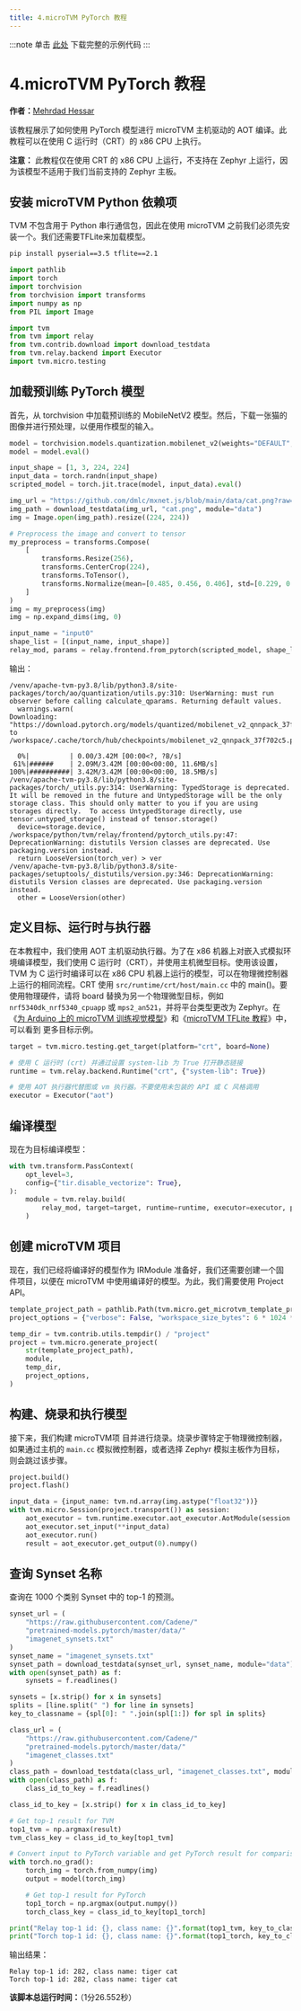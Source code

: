 ```yaml
---
title: 4.microTVM PyTorch 教程
---
```


:::note
单击 [此处](https://tvm.apache.org/docs/v0.13.0/how_to/work_with_microtvm/micro_pytorch.html#sphx-glr-download-how-to-work-with-microtvm-micro-pytorch-py) 下载完整的示例代码
:::

# 4.microTVM PyTorch 教程
**作者：**[Mehrdad Hessar](https://github.com/mehrdadh)

该教程展示了如何使用 PyTorch 模型进行 microTVM 主机驱动的 AOT 编译。此教程可以在使用 C 运行时（CRT）的 x86 CPU 上执行。

**注意：** 此教程仅在使用 CRT 的 x86 CPU 上运行，不支持在 Zephyr 上运行，因为该模型不适用于我们当前支持的 Zephyr 主板。

## 安装 microTVM Python 依赖项
TVM 不包含用于 Python 串行通信包，因此在使用 microTVM 之前我们必须先安装一个。我们还需要TFLite来加载模型。

```bash
pip install pyserial==3.5 tflite==2.1
```

```python
import pathlib
import torch
import torchvision
from torchvision import transforms
import numpy as np
from PIL import Image

import tvm
from tvm import relay
from tvm.contrib.download import download_testdata
from tvm.relay.backend import Executor
import tvm.micro.testing

```

## 加载预训练 PyTorch 模型
首先，从 torchvision 中加载预训练的 MobileNetV2 模型。然后，下载一张猫的图像并进行预处理，以便用作模型的输入。

```python
model = torchvision.models.quantization.mobilenet_v2(weights="DEFAULT", quantize=True)
model = model.eval()

input_shape = [1, 3, 224, 224]
input_data = torch.randn(input_shape)
scripted_model = torch.jit.trace(model, input_data).eval()

img_url = "https://github.com/dmlc/mxnet.js/blob/main/data/cat.png?raw=true"
img_path = download_testdata(img_url, "cat.png", module="data")
img = Image.open(img_path).resize((224, 224))

# Preprocess the image and convert to tensor
my_preprocess = transforms.Compose(
    [
        transforms.Resize(256),
        transforms.CenterCrop(224),
        transforms.ToTensor(),
        transforms.Normalize(mean=[0.485, 0.456, 0.406], std=[0.229, 0.224, 0.225]),
    ]
)
img = my_preprocess(img)
img = np.expand_dims(img, 0)

input_name = "input0"
shape_list = [(input_name, input_shape)]
relay_mod, params = relay.frontend.from_pytorch(scripted_model, shape_list)

```

输出：

```
/venv/apache-tvm-py3.8/lib/python3.8/site-packages/torch/ao/quantization/utils.py:310: UserWarning: must run observer before calling calculate_qparams. Returning default values.
  warnings.warn(
Downloading: "https://download.pytorch.org/models/quantized/mobilenet_v2_qnnpack_37f702c5.pth" to /workspace/.cache/torch/hub/checkpoints/mobilenet_v2_qnnpack_37f702c5.pth

  0%|          | 0.00/3.42M [00:00<?, ?B/s]
 61%|######    | 2.09M/3.42M [00:00<00:00, 11.6MB/s]
100%|##########| 3.42M/3.42M [00:00<00:00, 18.5MB/s]
/venv/apache-tvm-py3.8/lib/python3.8/site-packages/torch/_utils.py:314: UserWarning: TypedStorage is deprecated. It will be removed in the future and UntypedStorage will be the only storage class. This should only matter to you if you are using storages directly.  To access UntypedStorage directly, use tensor.untyped_storage() instead of tensor.storage()
  device=storage.device,
/workspace/python/tvm/relay/frontend/pytorch_utils.py:47: DeprecationWarning: distutils Version classes are deprecated. Use packaging.version instead.
  return LooseVersion(torch_ver) > ver
/venv/apache-tvm-py3.8/lib/python3.8/site-packages/setuptools/_distutils/version.py:346: DeprecationWarning: distutils Version classes are deprecated. Use packaging.version instead.
  other = LooseVersion(other)

```

## 定义目标、运行时与执行器
在本教程中，我们使用 AOT 主机驱动执行器。为了在 x86 机器上对嵌入式模拟环境编译模型，我们使用 C 运行时（CRT），并使用主机微型目标。使用该设置，TVM 为 C 运行时编译可以在 x86 CPU 机器上运行的模型，可以在物理微控制器上运行的相同流程。CRT 使用 `src/runtime/crt/host/main.cc` 中的 main()。要使用物理硬件，请将 board 替换为另一个物理微型目标，例如 `nrf5340dk_nrf5340_cpuapp` 或 `mps2_an521`，并将平台类型更改为 Zephyr。在《[为 Arduino 上的 microTVM 训练视觉模型](https://tvm.apache.org/docs/v0.13.0/how_to/work_with_microtvm/micro_train.html#tutorial-micro-train-arduino)》和《[microTVM TFLite 教程](https://tvm.apache.org/docs/v0.13.0/how_to/work_with_microtvm/micro_tflite.html#tutorial-micro-tflite)》中，可以看到 更多目标示例。

```python
target = tvm.micro.testing.get_target(platform="crt", board=None)

# 使用 C 运行时 (crt) 并通过设置 system-lib 为 True 打开静态链接
runtime = tvm.relay.backend.Runtime("crt", {"system-lib": True})

# 使用 AOT 执行器代替图或 vm 执行器。不要使用未包装的 API 或 C 风格调用
executor = Executor("aot")

```

## 编译模型
现在为目标编译模型：

```python
with tvm.transform.PassContext(
    opt_level=3,
    config={"tir.disable_vectorize": True},
):
    module = tvm.relay.build(
        relay_mod, target=target, runtime=runtime, executor=executor, params=params
    )

```

## 创建 microTVM 项目
现在，我们已经将编译好的模型作为 IRModule 准备好，我们还需要创建一个固件项目，以便在 microTVM 中使用编译好的模型。为此，我们需要使用 Project API。

```python
template_project_path = pathlib.Path(tvm.micro.get_microtvm_template_projects("crt"))
project_options = {"verbose": False, "workspace_size_bytes": 6 * 1024 * 1024}

temp_dir = tvm.contrib.utils.tempdir() / "project"
project = tvm.micro.generate_project(
    str(template_project_path),
    module,
    temp_dir,
    project_options,
)
```

## 构建、烧录和执行模型
接下来，我们构建 microTVM项 目并进行烧录。烧录步骤特定于物理微控制器，如果通过主机的  `main.cc` 模拟微控制器，或者选择 Zephyr 模拟主板作为目标，则会跳过该步骤。

```python
project.build()
project.flash()

input_data = {input_name: tvm.nd.array(img.astype("float32"))}
with tvm.micro.Session(project.transport()) as session:
    aot_executor = tvm.runtime.executor.aot_executor.AotModule(session.create_aot_executor())
    aot_executor.set_input(**input_data)
    aot_executor.run()
    result = aot_executor.get_output(0).numpy()
```

## 查询 Synset 名称
查询在 1000 个类别 Synset 中的 top-1 的预测。

```python
synset_url = (
    "https://raw.githubusercontent.com/Cadene/"
    "pretrained-models.pytorch/master/data/"
    "imagenet_synsets.txt"
)
synset_name = "imagenet_synsets.txt"
synset_path = download_testdata(synset_url, synset_name, module="data")
with open(synset_path) as f:
    synsets = f.readlines()

synsets = [x.strip() for x in synsets]
splits = [line.split(" ") for line in synsets]
key_to_classname = {spl[0]: " ".join(spl[1:]) for spl in splits}

class_url = (
    "https://raw.githubusercontent.com/Cadene/"
    "pretrained-models.pytorch/master/data/"
    "imagenet_classes.txt"
)
class_path = download_testdata(class_url, "imagenet_classes.txt", module="data")
with open(class_path) as f:
    class_id_to_key = f.readlines()

class_id_to_key = [x.strip() for x in class_id_to_key]

# Get top-1 result for TVM
top1_tvm = np.argmax(result)
tvm_class_key = class_id_to_key[top1_tvm]

# Convert input to PyTorch variable and get PyTorch result for comparison
with torch.no_grad():
    torch_img = torch.from_numpy(img)
    output = model(torch_img)

    # Get top-1 result for PyTorch
    top1_torch = np.argmax(output.numpy())
    torch_class_key = class_id_to_key[top1_torch]

print("Relay top-1 id: {}, class name: {}".format(top1_tvm, key_to_classname[tvm_class_key]))
print("Torch top-1 id: {}, class name: {}".format(top1_torch, key_to_classname[torch_class_key]))

```

输出结果：

```
Relay top-1 id: 282, class name: tiger cat
Torch top-1 id: 282, class name: tiger cat
```

**该脚本总运行时间：**（1分26.552秒）